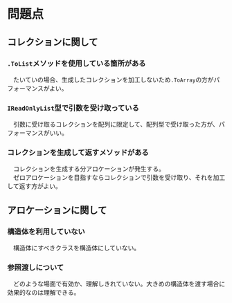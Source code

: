 # 問題点

## コレクションに関して

### `.ToList`メソッドを使用している箇所がある

　たいていの場合、生成したコレクションを加工しないため`.ToArray`の方がパフォーマンスがよい。  

### `IReadOnlyList`型で引数を受け取っている

　引数に受け取るコレクションを配列に限定して、配列型で受け取った方が、パフォーマンスがいい。  

### コレクションを生成して返すメソッドがある

　コレクションを生成する分アロケーションが発生する。  
　ゼロアロケーションを目指すならコレクションで引数を受け取り、それを加工して返す方がよい。  

## アロケーションに関して

### 構造体を利用していない

　構造体にすべきクラスを構造体にしていない。  

### 参照渡しについて

　どのような場面で有効か、理解しきれていない。大きめの構造体を渡す場合に効果的なのは理解できる。  

